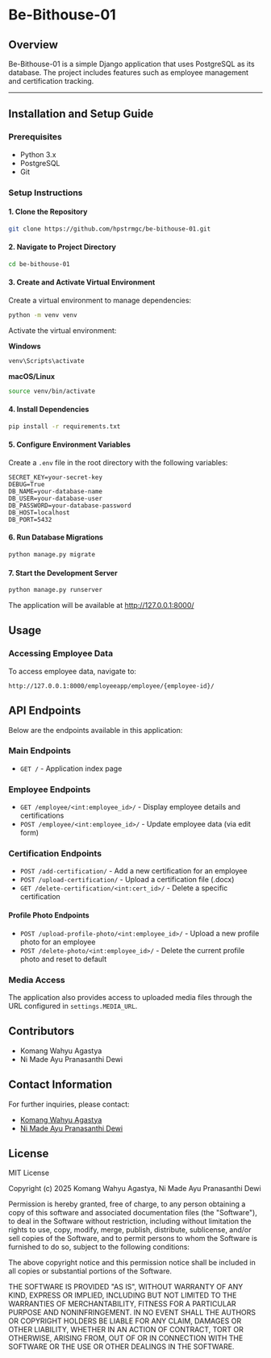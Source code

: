 # Be-Bithouse-01

## Overview
Be-Bithouse-01 is a simple Django application that uses PostgreSQL as its database. The project includes features such as employee management and certification tracking.

---

## Installation and Setup Guide

### Prerequisites
- Python 3.x
- PostgreSQL
- Git

### Setup Instructions

#### 1. Clone the Repository
```bash
git clone https://github.com/hpstrmgc/be-bithouse-01.git
```

#### 2. Navigate to Project Directory
```bash
cd be-bithouse-01
```

#### 3. Create and Activate Virtual Environment

Create a virtual environment to manage dependencies:
```bash
python -m venv venv
```

Activate the virtual environment:

**Windows**
```bash
venv\Scripts\activate
```

**macOS/Linux**
```bash
source venv/bin/activate
```

#### 4. Install Dependencies
```bash
pip install -r requirements.txt
```

#### 5. Configure Environment Variables
Create a `.env` file in the root directory with the following variables:
```
SECRET_KEY=your-secret-key
DEBUG=True
DB_NAME=your-database-name
DB_USER=your-database-user
DB_PASSWORD=your-database-password
DB_HOST=localhost
DB_PORT=5432
```

#### 6. Run Database Migrations
```bash
python manage.py migrate
```

#### 7. Start the Development Server
```bash
python manage.py runserver
```

The application will be available at http://127.0.0.1:8000/

## Usage

### Accessing Employee Data
To access employee data, navigate to:
```
http://127.0.0.1:8000/employeeapp/employee/{employee-id}/
```

## API Endpoints

Below are the endpoints available in this application:

### Main Endpoints
- `GET /` - Application index page

### Employee Endpoints
- `GET /employee/<int:employee_id>/` - Display employee details and certifications
- `POST /employee/<int:employee_id>/` - Update employee data (via edit form)

### Certification Endpoints
- `POST /add-certification/` - Add a new certification for an employee
- `POST /upload-certification/` - Upload a certification file (.docx)
- `GET /delete-certification/<int:cert_id>/` - Delete a specific certification

#### Profile Photo Endpoints
- `POST /upload-profile-photo/<int:employee_id>/` - Upload a new profile photo for an employee
- `POST /delete-photo/<int:employee_id>/` - Delete the current profile photo and reset to default

### Media Access
The application also provides access to uploaded media files through the URL configured in `settings.MEDIA_URL`.

## Contributors
- Komang Wahyu Agastya
- Ni Made Ayu Pranasanthi Dewi

## Contact Information
For further inquiries, please contact:
- [Komang Wahyu Agastya](https://www.linkedin.com/in/wahyuagast)
- [Ni Made Ayu Pranasanthi Dewi](https://www.linkedin.com/in/ayupranasanthi)

## License
MIT License

Copyright (c) 2025 Komang Wahyu Agastya, Ni Made Ayu Pranasanthi Dewi

Permission is hereby granted, free of charge, to any person obtaining a copy of this software and associated documentation files (the "Software"), to deal in the Software without restriction, including without limitation the rights to use, copy, modify, merge, publish, distribute, sublicense, and/or sell
copies of the Software, and to permit persons to whom the Software is furnished to do so, subject to the following conditions:

The above copyright notice and this permission notice shall be included in all copies or substantial portions of the Software.

THE SOFTWARE IS PROVIDED "AS IS", WITHOUT WARRANTY OF ANY KIND, EXPRESS OR IMPLIED, INCLUDING BUT NOT LIMITED TO THE WARRANTIES OF MERCHANTABILITY, FITNESS FOR A PARTICULAR PURPOSE AND NONINFRINGEMENT. IN NO EVENT SHALL THE AUTHORS OR COPYRIGHT HOLDERS BE LIABLE FOR ANY CLAIM, DAMAGES OR OTHER LIABILITY, WHETHER IN AN ACTION OF CONTRACT, TORT OR OTHERWISE, ARISING FROM, OUT OF OR IN CONNECTION WITH THE SOFTWARE OR THE USE OR OTHER DEALINGS IN THE SOFTWARE.